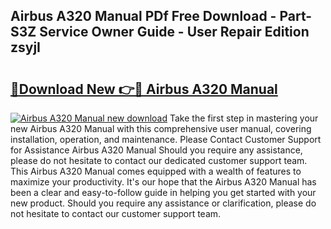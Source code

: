 ## Airbus A320 Manual PDf Free Download - Part-S3Z Service Owner Guide - User Repair Edition zsyjI

# <h2><a href="http://bc19870.oget.top/?id=Airbus+A320+Manual">🔗Download New 👉🔴 Airbus A320 Manual</a></h2>

[![Airbus A320 Manual new download](https://i.imgur.com/5g1atiW.png)](http://bc19870.oget.top/?id=Airbus+A320+Manual)
Take the first step in mastering your new Airbus A320 Manual with this comprehensive user manual, covering installation, operation, and maintenance. Please Contact Customer Support for Assistance Airbus A320 Manual Should you require any assistance, please do not hesitate to contact our dedicated customer support team. This Airbus A320 Manual comes equipped with a wealth of features to maximize your productivity. It's our hope that the Airbus A320 Manual has been a clear and easy-to-follow guide in helping you get started with your new product. Should you require any assistance or clarification, please do not hesitate to contact our customer support team.
